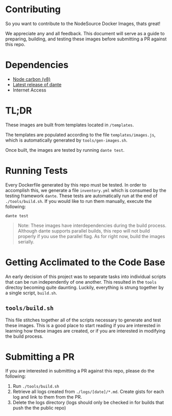 # Contributing

So you want to contribute to the NodeSource Docker Images, thats great!

We appreciate any and all feedback. This document will serve as a guide to preparing, building, and testing these images before submitting a PR against this repo.

# Dependencies

* [Node carbon (v8)](https://github.com/nodesource/distributions#installation-instructions)
* [Latest release of dante](https://github.com/retrohacker/dante)
* Internet Access

# TL;DR

These images are built from templates located in `/templates`.

The templates are populated according to the file `templates/images.js`, which is automatically generated by `tools/gen-images.sh`.

Once built, the images are tested by running `dante test`.

# Running Tests

Every Dockerfile generated by this repo must be tested. In order to accomplish this, we generate a file `inventory.yml` which is consumed by the testing framework `dante`. These tests are automatically run at the end of `./tools/build.sh`. If you would like to run them manually, execute the following:

`dante test`

> Note: These images have interdependencies during the build process. Although dante supports parallel builds, this repo will not build properly if you use the parallel flag. As for right now, build the images serially.

# Getting Acclimated to the Code Base

An early decision of this project was to separate tasks into individual scripts that can be run independently of one another. This resulted in the `tools` directoy becoming quite daunting. Luckily, everything is strung together by a single script, `build.sh`.

## `tools/build.sh`

This file stitches together all of the scripts necessary to generate and test these images. This is a good place to start reading if you are interested in learning how these images are created, or if you are interested in modifying the build process.

# Submitting a PR

If you are interested in submitting a PR against this repo, please do the following:

1. Run `./tools/build.sh`
2. Retrieve all logs created from `./logs/[date]/*.md`. Create gists for each log and link to them from the PR.
3. Delete the logs directory (logs should only be checked in for builds that push the the public repo)
